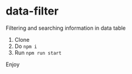 # data-filter
Filtering and searching information in data table
1. Clone
2. Do `npm i`
3. Run `npm run start`

Enjoy

